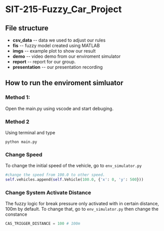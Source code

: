 # SIT-215-Fuzzy_Car_Project

## File structure

- **csv_data**
-- data we used to adjust our rules
- **fis**
-- fuzzy model created using MATLAB
- **imgs**
-- example plot to show our result
- **demo**
-- video demo from our enviroment simulator
- **report**
-- report for our group.
- **presentation**
-- our presentation recording

## How to run the enviroment simluator
### Method 1:
Open the main.py using vscode and start debuging.

### Method 2

Using terminal and type
```
python main.py
```

### Change Speed
To change the initial speed of the vehicle, go to `env_simulator.py`
```python
#change the speed from 100.0 to other speed.
self.vehicles.append(self.Vehicle(100.0, {'x': 0, 'y': 500}))
```

### Change System Activate Distance
The fuzzy logic for break pressure only activated with in certain distance, 100m by default.
To change that, go to `env_simulator.py` then change the constance

```python
CAS_TRIGGER_DISTANCE = 100 # 100m
```

